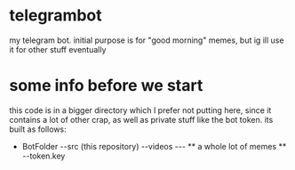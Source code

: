 # telegrambot
my telegram bot. initial purpose is for "good morning" memes, but ig ill use it for other stuff eventually

# some info before we start
this code is in a bigger directory which I prefer not putting here, since it contains a lot of other
crap, as well as private stuff like the bot token.
its built as follows:
- BotFolder
--src (this repository)
--videos
--- ** a whole lot of memes **
--token.key
